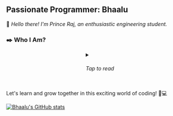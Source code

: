 <h2 style="align-self: center;">Passionate Programmer: Bhaalu</h2>

👋 <span style="font-style: italic;">Hello there! I'm Prince Raj, an enthusiastic engineering student.</span>

### ✒️ Who I Am?
<details style="display: flex; flex-direction: column; align-items: center;">
    <summary><h6 style="align-self: center;">Tap to read</h6></summary><br>
    <p>💻<span style="font-style: italic;">I recently embarked on my coding journey, and I'm passionate about learning
            and exploring the world of programming. Every day, I'm amazed by the possibilities and the impact that code
            can have in shaping our world.</span></p>
    <p>🎓 <span style="font-style: italic;">Currently in the early stages of my engineering degree, I'm eager to develop
            a strong foundation in coding and programming. I'm focusing on learning various programming languages and
            frameworks.</span></p>
    <p>🌟 <span style="font-style: italic;">I believe in the power of continuous learning and growth. While I may be a
            beginner, I'm dedicated to honing my skills and expanding my knowledge through personal projects and online
            resources. I'm excited about the challenges and opportunities that lie ahead.</span></p>
    <p>🚀 <span style="font-style: italic;">I'm open to collaborating with fellow developers, sharing ideas, and being
            part of the thriving coding community. I'm also looking forward to contributing to open-source projects as I
            progress in my coding journey.</span></p>
</details>
<br>
Let's learn and grow together in this exciting world of coding! 🌈💻


[![Bhaalu's GitHub
stats](https://github-readme-stats.vercel.app/api?username=Bhaalu-69)](https://github.com/anuraghazra/github-readme-stats)

